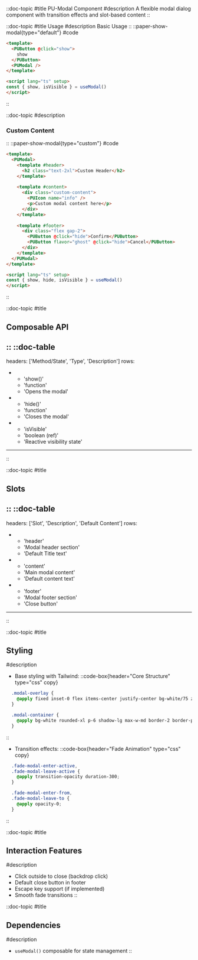 ::doc-topic
#title
PU-Modal Component
#description
A flexible modal dialog component with transition effects and slot-based content
::

::doc-topic
#title
Usage
#description
Basic Usage
::
::paper-show-modal{type="default"}
#code
```html
<template>
  <PUButton @click="show">
    show
  </PUButton>
  <PUModal />
</template>

<script lang="ts" setup>
const { show, isVisible } = useModal()
</script>
```
::

::doc-topic
#description
### Custom Content
::
::paper-show-modal{type="custom"}
#code
```html
<template>
  <PUModal>
    <template #header>
      <h2 class="text-2xl">Custom Header</h2>
    </template>
    
    <template #content>
      <div class="custom-content">
        <PUIcon name="info" />
        <p>Custom modal content here</p>
      </div>
    </template>
    
    <template #footer>
      <div class="flex gap-2">
        <PUButton @click="hide">Confirm</PUButton>
        <PUButton flavor="ghost" @click="hide">Cancel</PUButton>
      </div>
    </template>
  </PUModal>
</template>

<script lang="ts" setup>
const { show, hide, isVisible } = useModal()
</script>
```
::

::doc-topic
#title
## Composable API
::
::doc-table
---
headers: ['Method/State', 'Type', 'Description']
rows:
  - - 'show()'
    - 'function'
    - 'Opens the modal'
  - - 'hide()'
    - 'function'
    - 'Closes the modal'
  - - 'isVisible'
    - 'boolean (ref)'
    - 'Reactive visibility state'
---
::

::doc-topic
#title
## Slots
::
::doc-table
---
headers: ['Slot', 'Description', 'Default Content']
rows:
  - - 'header'
    - 'Modal header section'
    - 'Default Title text'
  - - 'content'
    - 'Main modal content'
    - 'Default content text'
  - - 'footer'
    - 'Modal footer section'
    - 'Close button'
---
::

::doc-topic
#title
## Styling
#description
- Base styling with Tailwind:
::code-box{header="Core Structure" type="css" copy}
```css
  .modal-overlay {
    @apply fixed inset-0 flex items-center justify-center bg-white/75 z-50;
  }

  .modal-container {
    @apply bg-white rounded-xl p-6 shadow-lg max-w-md border-2 border-primary-light-500;
  }
```
::
- Transition effects:
::code-box{header="Fade Animation" type="css" copy}
```css
  .fade-modal-enter-active,
  .fade-modal-leave-active {
    @apply transition-opacity duration-300;
  }

  .fade-modal-enter-from,
  .fade-modal-leave-to {
    @apply opacity-0;
  }
```
::

::doc-topic
#title
## Interaction Features
#description
- Click outside to close (backdrop click)
- Default close button in footer
- Escape key support (if implemented)
- Smooth fade transitions
::

::doc-topic
#title
## Dependencies
#description
- `useModal()` composable for state management
::



